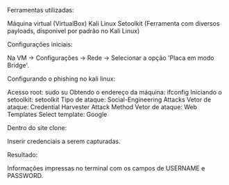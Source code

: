 Ferramentas utilizadas:

Máquina virtual (VirtualBox)
Kali Linux
Setoolkit (Ferramenta com diversos payloads, disponivel por padrão no Kali Linux)

Configurações iniciais:

 Na VM -> Configurações -> Rede -> Selecionar a opção 'Placa em modo Bridge'.
 
Configurando o phishing no kali linux:

Acesso root: sudo su
Obtendo o endereço da máquina: ifconfig
Iniciando o setoolkit: setoolkit
Tipo de ataque: Social-Engineering Attacks
Vetor de ataque: Credential Harvester Attack Method
Vetor de ataque: Web Templates
Select template: Google

Dentro do site clone:

Inserir credenciais a serem capturadas.

Resultado:

Informações impressas no terminal com os campos de USERNAME e PASSWORD.
